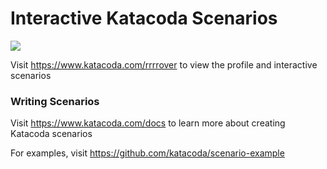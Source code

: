 # Interactive Katacoda Scenarios

[![](http://shields.katacoda.com/katacoda/rrrrover/count.svg)](https://www.katacoda.com/rrrrover "Get your profile on Katacoda.com")

Visit https://www.katacoda.com/rrrrover to view the profile and interactive scenarios

### Writing Scenarios
Visit https://www.katacoda.com/docs to learn more about creating Katacoda scenarios

For examples, visit https://github.com/katacoda/scenario-example
